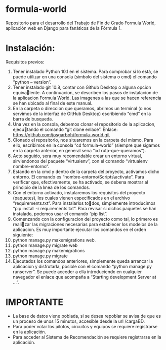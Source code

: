 # formula-world
Repositorio para el desarrollo del Trabajo de Fin de Grado Formula World, aplicación web en Django para fanáticos de la Fórmula 1.

# Instalación:
Requisitos previos:
1. Tener instalado Python 10.1 en el sistema. Para comprobar si lo está, se puede
utilizar en una consola (símbolo del sistema o cmd) el comando “python –
version”.
2. Tener instalado git 10.8, contar con Github Desktop o alguna opcion equivalente.
A continuacion, se describen los pasos de instalacion de la aplicacion Formula
World. Las imagenes a las que se hacen referencia se han ubicado al final de este
manual.
1. En la carpeta o direccion que queramos, abrimos un terminal (o nos servimos
de la interfaz de GitHub Desktop) escribiendo “cmd” en la barra de busqueda.
2. Una vez en la consola, debemos clonar el repositorio de la aplicacion, ejecutando el comando “git clone enlace”. Enlace:
https://github.com/josgarboh/formula-world.git
3. Clonado el repositorio, nos situaremos en la carpeta del mismo. Para ello,
escribimos en la consola “cd formula-world” (siempre que sigamos en la carpeta
anterior, en general serıa “cd ruta-que-queramos”).
4. Acto seguido, sera muy recomendable crear un entorno virtual, sirviendonos
del paquete “virtualenv”, con el comando “virtualenv nombre-entorno”.
5. Estando en la cmd y dentro de la carpeta del proyecto, activamos dicho entorno.
El comando es “nombre-entorno\Scripts\activate”. Para verificar que, efectivamente, se ha activado, se deberıa mostrar al principio
de la lınea de los comandos.
6. Con el entorno activado, instalaremos los requisitos del proyecto (paquetes),
los cuales vienen especificados en el archivo “requirements.txt”. Para instalarlos todos, simplemente introducimos “pip install -r requirements.txt”.
Para revisar si dichos paquetes se han instalado, podemos usar el comando “pip
list”.
7. Comenzando con la configuracion del proyecto como tal, lo primero es realizar las migraciones necesarias para establecer los modelos de la aplicacion. Es muy
importante ejecutar los comandos en el orden siguiente:
1. python manage.py makemigrations web.
2. python manage.py migrate web
3. python manage.py makemigrations
4. python manage.py migrate
8. Ejecutados los comandos anteriores, simplemente queda arrancar la aplicacion
y disfrutarla, posible con el comando “python manage.py runserver”.
Se puede acceder a ella introduciendo en cualquier navegador el enlace que acompaña
a “Starting development Server at ...”.

# IMPORTANTE

- La base de datos viene poblada, si se desea repoblar se avisa de que es un proceso de unos 15 minutos, accesible desde la url /cargaBD.
- Para poder votar los pilotos, circuitos y equipos se requiere registrarse en la aplicación.
- Para acceder al Sistema de Recomendación se requiere registrarse en la aplicación.

